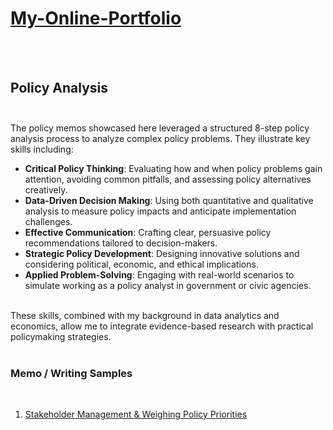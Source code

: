 # [My-Online-Portfolio](/gsam95/gsam95)  


</br></br>

## Policy Analysis  </br></br>

The policy memos showcased here leveraged a structured 8-step policy analysis process to analyze complex policy problems. They illustrate key skills including:
</br>
- **Critical Policy Thinking**: Evaluating how and when policy problems gain attention, avoiding common pitfalls, and assessing policy alternatives creatively.
- **Data-Driven Decision Making**: Using both quantitative and qualitative analysis to measure policy impacts and anticipate implementation challenges.
- **Effective Communication**: Crafting clear, persuasive policy recommendations tailored to decision-makers.
- **Strategic Policy Development**: Designing innovative solutions and considering political, economic, and ethical implications.
- **Applied Problem-Solving**: Engaging with real-world scenarios to simulate working as a policy analyst in government or civic agencies.
</br>
These skills, combined with my background in data analytics and economics, allow me to integrate evidence-based research with practical policymaking strategies.
</br>
</br>

### Memo / Writing Samples 
</br>

1. [Stakeholder Management & Weighing Policy Priorities](https://gsam95.github.io/gsam95/Projects/Policy-Analysis/Need-assessment-&-stakeholder-management.docx)
